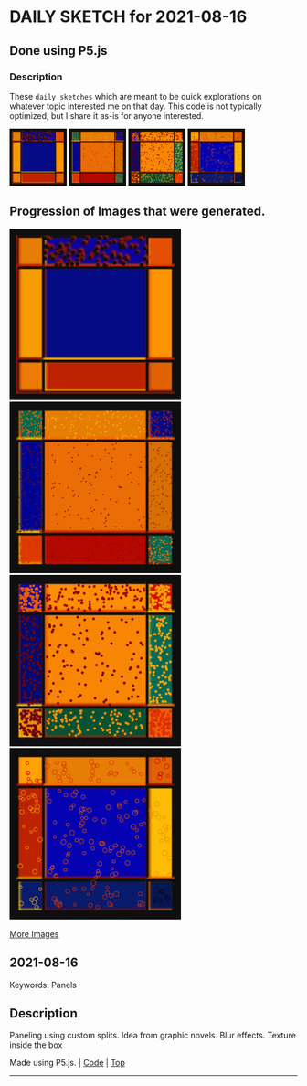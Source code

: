 # DAILY SKETCH for 2021-08-16

## Done using P5.js

### Description

These `daily sketches` which are meant to be quick explorations     on whatever topic interested me on that day. This code is not typically optimized, but I share it as-is     for anyone interested.

<img src = 'images/keep_2021-08-17-14-22-19.png' width = '100'> <img src = 'images/keep_2021-08-17-19-07-47.png' width = '100'> <img src = 'images/keep_2021-08-17-19-08-28.png' width = '100'> <img src = 'images/keep_2021-08-18-12-10-08.png' width = '100'> 

## Progression of Images that were generated.

<img src = 'images/keep_2021-08-17-14-22-19.png' width = '300'> 
<img src = 'images/keep_2021-08-17-19-07-47.png' width = '300'> 
<img src = 'images/keep_2021-08-17-19-08-28.png' width = '300'> 
<img src = 'images/keep_2021-08-18-12-10-08.png' width = '300'> 


[More Images](2021-08-16/images) 


 ## 2021-08-16
Keywords: Panels
 

## Description 

 Paneling using custom splits. Idea from graphic novels. Blur effects.
 Texture inside the box
 

Made using P5.js. | [Code](2021/2021-08-16/) | [Top](#daily-sketches) 

-----

